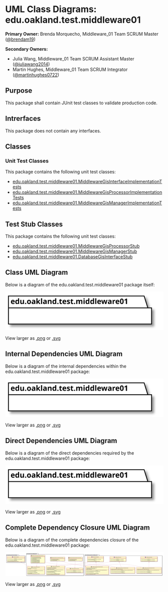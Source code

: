 # UML Class Diagrams: edu.oakland.test.middleware01

**Primary Owner:** Brenda Morquecho, Middleware_01 Team SCRUM Master ([@brendam19](https://github.com/brendam19/))

**Secondary Owners:**

- Julia Wang, Middleware_01 Team SCRUM Assistant Master ([@juliawang2014](https://github.com/juliawang2014/))
- Martin Hughes, Middleware_01 Team SCRUM Integrator ([@martinhughes0722](https://github.com/martinhughes0722/))

## Purpose

This package shall contain JUnit test classes to validate production code.

## Intrerfaces

This package does not contain any interfaces.

## Classes

### Unit Test Classes

This package contains the following unit test classes:

- [edu.oakland.test.middleware01.MiddlewareGisInterfaceImplementationTests](MiddlewareGisInterfaceImplementationTests)
- [edu.oakland.test.middleware01.MiddlewareGisProcessorImplementationTests](MiddlewareGisProcessorImplementationTests)
- [edu.oakland.test.middleware01.MiddlewareGisManagerImplementationTests](MiddlewareGisManagerImplementationTests)

## Test Stub Classes

This package contains the following unit test classes:

- [edu.oakland.test.middleware01.MiddlewareGisProcessorStub](MiddlewareGisProcessorStub)
- [edu.oakland.test.middleware01.MiddlewareGisManagerStub](MiddlewareGisManagerStub)
- [edu.oakland.test.middleware01.DatabaseGisInterfaceStub](DatabaseGisInterfaceStub)

## Class UML Diagram

Below is a diagram of the edu.oakland.test.middleware01 package itself:

![edu.oakland.test.middleware01](./Middleware01TestPackage.svg)

View larger as [.png](./Middleware01TestPackage.png) or [.svg](./Middleware01TestPackage.svg)

## Internal Dependencies UML Diagram

Below is a diagram of the internal dependencies within the edu.oakland.test.middleware01 package:

![edu.oakland.test.middleware01 Internal Dependencies](./Middleware01TestPackage_InternalDependencies.svg)

View larger as [.png](./Middleware01TestPackage_InternalDependencies.png) or [.svg](./Middleware01TestPackage_InternalDependencies.svg)

## Direct Dependencies UML Diagram

Below is a diagram of the direct dependencies required by the edu.oakland.test.middleware01 package:

![edu.oakland.test.middleware01 Direct Dependencies](./Middleware01TestPackage_DirectDependencies.svg)

View larger as [.png](./Middleware01TestPackage_DirectDependencies.png) or [.svg](./Middleware01TestPackage_DirectDependencies.svg)

## Complete Dependency Closure UML Diagram

Below is a diagram of the complete dependencies closure of the edu.oakland.test.middleware01 package:

![edu.oakland.test.middleware01 Dependency Closure](./Middleware01TestPackage_Closure.svg)

View larger as [.png](./Middleware01TestPackage_Closure.png) or [.svg](./Middleware01TestPackage_Closure.svg)
